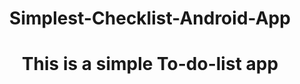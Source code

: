 <!DOCTYPE html>
<html>
<header>
  <h1>Simplest-Checklist-Android-App<h1>
  <p>This is a simple To-do-list app</p>
</header>
<body>
</body>
</html>
